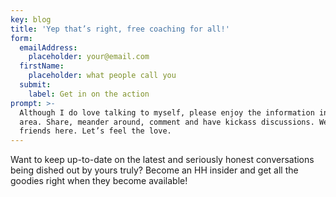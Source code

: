 ```yaml
---
key: blog
title: 'Yep that’s right, free coaching for all!'
form:
  emailAddress:
    placeholder: your@email.com
  firstName:
    placeholder: what people call you
  submit:
    label: Get in on the action
prompt: >-
  Although I do love talking to myself, please enjoy the information in this
  area. Share, meander around, comment and have kickass discussions. We are all
  friends here. Let’s feel the love.
---
```

Want to keep up-to-date on the latest and seriously honest conversations being dished out by yours truly? Become an HH insider and get all the goodies right when they become available!
